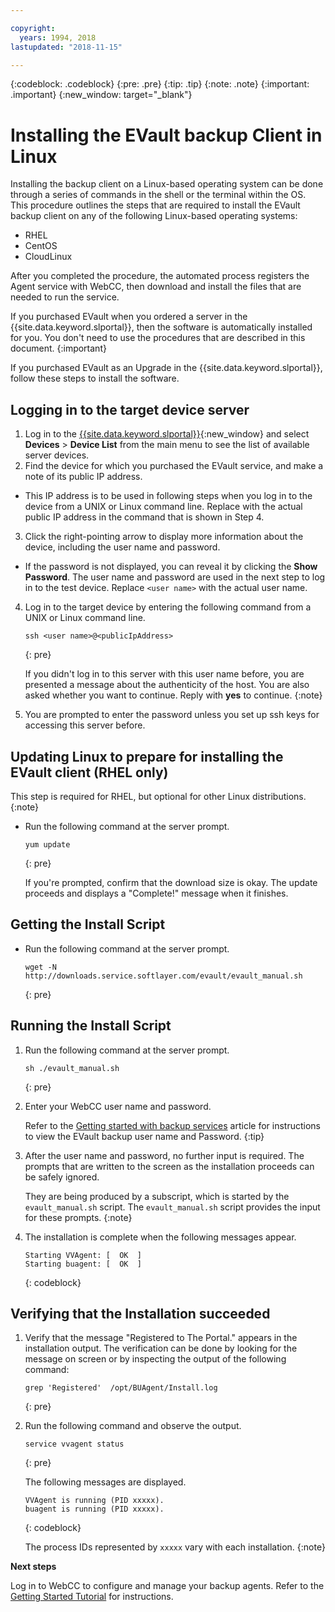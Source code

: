 ```yaml
---

copyright:
  years: 1994, 2018
lastupdated: "2018-11-15"

---
```

{:codeblock: .codeblock}
{:pre: .pre}
{:tip: .tip}
{:note: .note}
{:important: .important}
{:new_window: target="_blank"}

# Installing the EVault backup Client in Linux

Installing the backup client on a Linux-based operating system can be done through a series of commands in the shell or the terminal within the OS. This procedure outlines the steps that are required to install the EVault backup client on any of the following Linux-based operating systems:

- RHEL
- CentOS
- CloudLinux

After you completed the procedure, the automated process registers the Agent service with WebCC, then download and install the files that are needed to run the service.

If you purchased EVault when you ordered a server in the {{site.data.keyword.slportal}}, then the software is automatically installed for you. You don't need to use the procedures that are described in this document.
{:important}

If you purchased EVault as an Upgrade in the {{site.data.keyword.slportal}}, follow these steps to install the software.

## Logging in to the target device server

1. Log in to the [{{site.data.keyword.slportal}}](https://control.softlayer.com/){:new_window} and select **Devices** > **Device List** from the main menu to see the list of available server devices.
2. Find the device for which you purchased the EVault service, and make a note of its public IP address.
  - This IP address is to be used in following steps when you log in to the device from a UNIX or Linux command line. Replace <publicIpAddress> with the actual public IP address in the command that is shown in Step 4.
3. Click the right-pointing arrow to display more information about the device, including the user name and password.
  - If the password is not displayed, you can reveal it by clicking the **Show Password**. The user name and password are used in the next step to log in to the test device.  Replace `<user name>` with the actual user name.
4. Log in to the target device by entering the following command from a UNIX or Linux command line.
   ```
   ssh <user name>@<publicIpAddress>
   ```
   {: pre}


   If you didn't log in to this server with this user name before, you are presented a message about the authenticity of the host. You are also asked whether you want to continue. Reply with **yes** to continue.
   {:note}
5. You are prompted to enter the password unless you set up ssh keys for accessing this server before.

## Updating Linux to prepare for installing the EVault client (RHEL only)

This step is required for RHEL, but optional for other Linux distributions.
{:note}

- Run the following command at the server prompt.
  ```
  yum update
  ```
  {: pre}

  If you're prompted, confirm that the download size is okay. The update proceeds and displays a "Complete!" message when it finishes.

## Getting the Install Script

- Run the following command at the server prompt.
  ```
  wget -N http://downloads.service.softlayer.com/evault/evault_manual.sh
  ```
  {: pre}

## Running the Install Script

1. Run the following command at the server prompt.
   ```
   sh ./evault_manual.sh
   ```
   {: pre}

2. Enter your WebCC user name and password.     

   Refer to the [Getting started with backup services](/docs/infrastructure/Backup/index.html) article for instructions to view the EVault backup user name and Password.
   {:tip}
3. After the user name and password, no further input is required. The prompts that are written to the screen as the installation proceeds can be safely ignored.

   They are being produced by a subscript, which is started by the `evault_manual.sh` script. The `evault_manual.sh` script provides the input for these prompts.
   {:note}
4. The installation is complete when the following messages appear.
   ```
   Starting VVAgent: [  OK  ]
   Starting buagent: [  OK  ]
   ```
   {: codeblock}

## Verifying that the Installation succeeded

1. Verify that the message "Registered to The Portal." appears in the installation output. The verification can be done by looking for the message on screen or by inspecting the output of the following command:
   ```
   grep 'Registered'  /opt/BUAgent/Install.log
   ```
   {: pre}

2. Run the following command and observe the output.
   ```
   service vvagent status
   ```
   {: pre}

   The following messages are displayed.
   ```
   VVAgent is running (PID xxxxx).
   buagent is running (PID xxxxx).
   ```
   {: codeblock}

   The process IDs represented by `xxxxx` vary with each installation.
   {:note}

**Next steps**

Log in to WebCC to configure and manage your backup agents. Refer to the [Getting Started Tutorial](index.html#configuring-backup-agent-in-webcc) for instructions.

